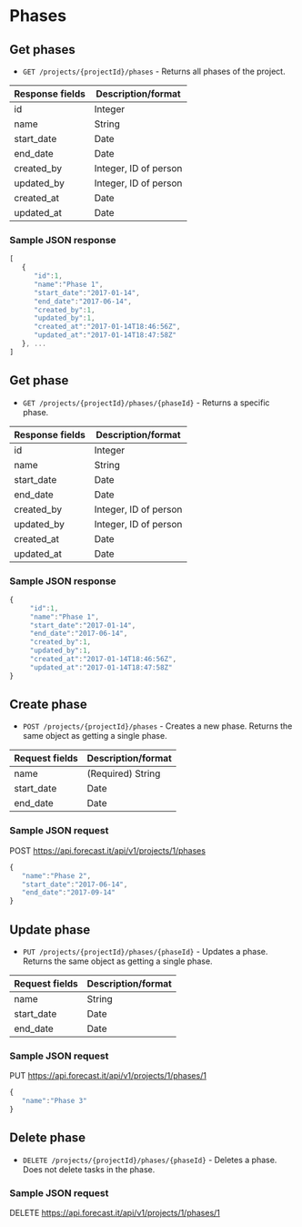 # Phases

## Get phases

- `GET /projects/{projectId}/phases` - Returns all phases of the project.

| Response fields | Description/format    |
| --------------- | --------------------- |
| id              | Integer               |
| name            | String                |
| start_date      | Date                  |
| end_date        | Date                  |
| created_by      | Integer, ID of person |
| updated_by      | Integer, ID of person |
| created_at      | Date                  |
| updated_at      | Date                  |

### Sample JSON response

```javascript
[
   {
      "id":1,
      "name":"Phase 1",
      "start_date":"2017-01-14",
      "end_date":"2017-06-14",
      "created_by":1,
      "updated_by":1,
      "created_at":"2017-01-14T18:46:56Z",
      "updated_at":"2017-01-14T18:47:58Z"
   }, ...
]
```

## Get phase

- `GET /projects/{projectId}/phases/{phaseId}` - Returns a specific phase.

| Response fields | Description/format    |
| --------------- | --------------------- |
| id              | Integer               |
| name            | String                |
| start_date      | Date                  |
| end_date        | Date                  |
| created_by      | Integer, ID of person |
| updated_by      | Integer, ID of person |
| created_at      | Date                  |
| updated_at      | Date                  |

### Sample JSON response

```javascript
{
     "id":1,
     "name":"Phase 1",
     "start_date":"2017-01-14",
     "end_date":"2017-06-14",
     "created_by":1,
     "updated_by":1,
     "created_at":"2017-01-14T18:46:56Z",
     "updated_at":"2017-01-14T18:47:58Z"
}
```

## Create phase

- `POST /projects/{projectId}/phases` - Creates a new phase. Returns the same object as getting a single phase.

| Request fields | Description/format |
| -------------- | ------------------ |
| name           | (Required) String  |
| start_date     | Date               |
| end_date       | Date               |

### Sample JSON request

POST https://api.forecast.it/api/v1/projects/1/phases

```javascript
{
   "name":"Phase 2",
   "start_date":"2017-06-14",
   "end_date":"2017-09-14"
}
```

## Update phase

- `PUT /projects/{projectId}/phases/{phaseId}` - Updates a phase. Returns the same object as getting a single phase.

| Request fields | Description/format |
| -------------- | ------------------ |
| name           | String             |
| start_date     | Date               |
| end_date       | Date               |

### Sample JSON request

PUT https://api.forecast.it/api/v1/projects/1/phases/1

```javascript
{
   "name":"Phase 3"
}
```

## Delete phase

- `DELETE /projects/{projectId}/phases/{phaseId}` - Deletes a phase. Does not delete tasks in the phase.

### Sample JSON request

DELETE https://api.forecast.it/api/v1/projects/1/phases/1

